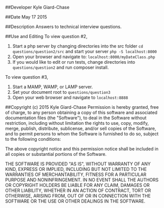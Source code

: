 ##Developer
Kyle Giard-Chase

##Date
May 17 2015

##Description
Answers to technical interview questions.


##Use and Editing
To view question #2,<br>
1. Start a php server by changing directories into the src folder `cd questions/question2/src`
and start your server `php -S localhost:8000`<br>
2. Open your browser and navigate to: `localhost:8000/myDateClass.php`<br>
3. If you would like to edit or run tests, change directories into `questions/question2` and run composer install.

To view question #3,<br>
1. Start a MAMP, WAMP, or LAMP server.<br>
2. Set your document root to `questions/question3`<br>
3. Open your web browser and navigate to `localhost:8888`

##Copyright (c) 2015 Kyle Giard-Chase
Permission is hereby granted, free of charge, to any person obtaining a copy
of this software and associated documentation files (the "Software"), to deal
in the Software without restriction, including without limitation the rights
to use, copy, modify, merge, publish, distribute, sublicense, and/or sell
copies of the Software, and to permit persons to whom the Software is
furnished to do so, subject to the following conditions:

The above copyright notice and this permission notice shall be included in
all copies or substantial portions of the Software.

THE SOFTWARE IS PROVIDED "AS IS", WITHOUT WARRANTY OF ANY KIND, EXPRESS OR
IMPLIED, INCLUDING BUT NOT LIMITED TO THE WARRANTIES OF MERCHANTABILITY,
FITNESS FOR A PARTICULAR PURPOSE AND NONINFRINGEMENT. IN NO EVENT SHALL THE
AUTHORS OR COPYRIGHT HOLDERS BE LIABLE FOR ANY CLAIM, DAMAGES OR OTHER
LIABILITY, WHETHER IN AN ACTION OF CONTRACT, TORT OR OTHERWISE, ARISING FROM,
OUT OF OR IN CONNECTION WITH THE SOFTWARE OR THE USE OR OTHER DEALINGS IN
THE SOFTWARE.
